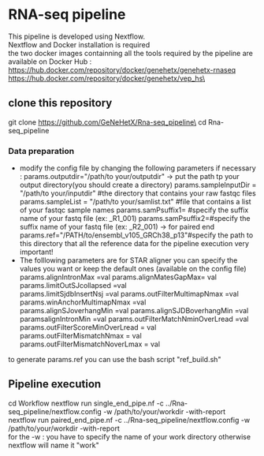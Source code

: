 # RNA-seq pipeline 
This pipeline is developed using Nextflow. \
Nextflow and Docker installation is required \
the two docker images containning all the tools required by the pipeline are available on Docker Hub : \
https://hub.docker.com/repository/docker/genehetx/genehetx-rnaseq \
https://hub.docker.com/repository/docker/genehetx/vep_hs\

## clone this repository 

git clone https://github.com/GeNeHetX/Rna-seq_pipeline\
cd Rna-seq_pipeline 
### Data preparation 
* modify the config file by changing the following parameters if necessary :
params.outputdir="/path/to your/outputdir" -> put the path tp your output directory(you should create a directory) 
params.sampleInputDir = "/path/to your/inputdir" #the directory that contains your raw fastqc files 
params.sampleList = "/path/to your/samlist.txt" #file that contains a list of your fastqc sample names 
params.samPsuffix1= #specify the suffix name of your fastq file (ex: _R1_001)
params.samPsuffix2=#specify the suffix name of your fastq file (ex: _R2_001) -> for paired end
params.ref="/PATH/to/ensembl_v105_GRCh38_p13"#specify the path to this directory that all the reference data for the pipeline execution very important!
* The folllowing parameters are for STAR aligner you can specify the values you want or keep the default ones (available on the config file) 
params.alignIntronMax =val 
params.alignMatesGapMax= val  
params.limitOutSJcollapsed =val  
params.limitSjdbInsertNsj =val
params.outFilterMultimapNmax =val 
params.winAnchorMultimapNmax =val  
params.alignSJoverhangMin =val 
params.alignSJDBoverhangMin =val  
paramsalignIntronMin =val 
params.outFilterMatchNminOverLread =val 
params.outFilterScoreMinOverLread = val 
params.outFilterMismatchNmax = val  
params.outFilterMismatchNoverLmax = val  

to generate params.ref you can use the bash script "ref_build.sh"

## Pipeline execution 
cd Workflow 
nextflow run single_end_pipe.nf -c ../Rna-seq_pipeline/nextflow.config  -w /path/to/your/workdir  -with-report \
nextflow run paired_end_pipe.nf -c ../Rna-seq_pipeline/nextflow.config  -w /path/to/your/workdir  -with-report \
for the -w : you have to specify the name of your work directory otherwise nextflow will name it "work" 


